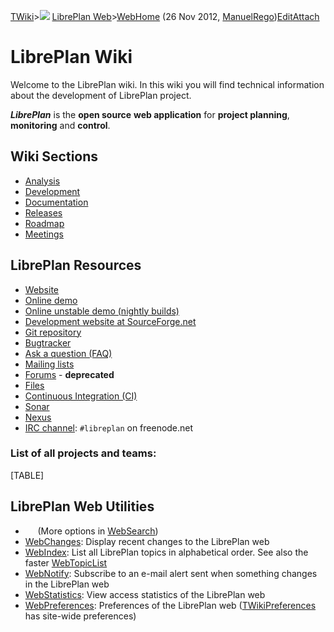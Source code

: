 [TWiki](Main_WebHome)&gt;![](/twiki/pub/TWiki/TWikiDocGraphics/web-bg-small.gif) [LibrePlan Web](LibrePlan_WebHome)&gt;[WebHome](LibrePlan_WebHome "Topic revision: 29 (26 Nov 2012 - 12:13:07)") (26 Nov 2012, [ManuelRego](Main_ManuelRego))[Edit](LibrePlan_WebHome?t=1520344116 "Edit this topic text")[Attach](/twiki/bin/attach/LibrePlan/WebHome "Attach an image or document to this topic")  

 LibrePlan Wiki
===============

Welcome to the LibrePlan wiki. In this wiki you will find technical information about the development of LibrePlan project.

***LibrePlan*** is the **open source** **web application** for **project planning**, **monitoring** and **control**.

 Wiki Sections
--------------

-   [Analysis](LibrePlan_AnalysisLibrePlan)
-   [Development](LibrePlan_LibrePlan)
-   [Documentation](LibrePlan_Documentation)
-   [Releases](LibrePlan_ReleaseS)
-   [Roadmap](LibrePlan_RoadMap)
-   [Meetings](LibrePlan_Meetings)

 LibrePlan Resources
--------------------

-   [Website](http://www.libreplan.com/)
-   [Online demo](http://demo.libreplan.org/)
-   [Online unstable demo (nightly builds)](http://unstable.libreplan.org/)
-   [Development website at SourceForge.net](http://sourceforge.net/projects/libreplan/)
-   [Git repository](https://github.com/Igalia/libreplan)
-   [Bugtracker](http://bugs.libreplan.org/)
-   [Ask a question (FAQ)](http://ask.libreplan.org/)
-   [Mailing lists](http://sourceforge.net/mail/?group_id=302765)
-   [Forums](http://sourceforge.net/projects/libreplan/forums) - **deprecated**
-   [Files](http://sourceforge.net/projects/libreplan/files/)
-   [Continuous Integration (CI)](http://jenkins.libreplan.org/)
-   [Sonar](http://sonar.libreplan.org/)
-   [Nexus](http://nexus.libreplan.org/)
-   [IRC channel](http://webchat.freenode.net/?channels=#libreplan): `#libreplan` on freenode.net

###  List of all projects and teams:

[TABLE]

 LibrePlan Web Utilities
------------------------

  

-        (More options in [WebSearch](LibrePlan_WebSearch))
-   [WebChanges](LibrePlan_WebChanges): Display recent changes to the LibrePlan web
-   [WebIndex](LibrePlan_WebIndex): List all LibrePlan topics in alphabetical order. See also the faster [WebTopicList](LibrePlan_WebTopicList)
-   [WebNotify](LibrePlan_WebNotify): Subscribe to an e-mail alert sent when something changes in the LibrePlan web
-   [WebStatistics](LibrePlan_WebStatistics): View access statistics of the LibrePlan web
-   [WebPreferences](LibrePlan_WebPreferences): Preferences of the LibrePlan web ([TWikiPreferences](/twiki/bin/view/TWiki/TWikiPreferences) has site-wide preferences)
